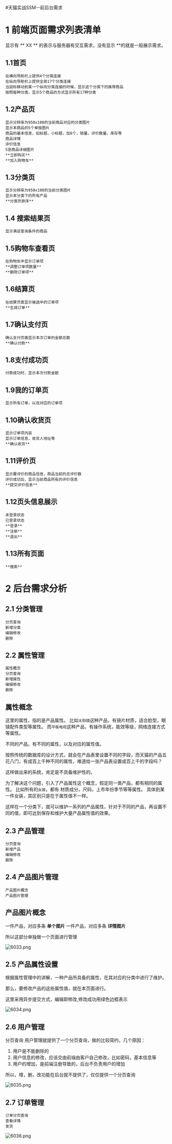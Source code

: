 ﻿#天猫实战SSM--前后台需求

# 1 前端页面需求列表清单

显示有 ** XX ** 的表示与服务器有交互需求，没有显示 **的就是一般展示需求。

## 1.1首页
    在横向导航栏上提供4个分类连接
    在纵向导航栏上提供全部17个分类连接
    当鼠标移动到某一个纵向分类连接的时候，显示这个分类下的推荐商品
    按照每种分类，显示5个商品的方式显示所有17种分类
## 1.2产品页
    显示分辨率为950x100的当前商品对应的分类图片
    显示本商品的5个单独图片
    商品的基本信息，如标题，小标题，加6个，销量，评价数量，库存等
    商品详情
    评价信息
    5张商品详细图片
    **立即购买**
    **加入购物车**
## 1.3分类页
    显示分辨率为950x100的当前分类图片
    显示本分类下的所有产品
    **分类页排序**
## 1.4 搜索结果页
    显示满足查询条件的商品
## 1.5购物车查看页
    在购物车中显示订单项
    **调整订单项数量**
    **删除订单项**
## 1.6结算页
    在结算页面显示被选中的订单项
    **生成订单**
## 1.7确认支付页
    确认支付页面显示本次订单的金额总数
    **确认付款**
## 1.8支付成功页
    付款成功时，显示本次付款金额
## 1.9我的订单页
    显示所有订单，以及对应的订单项
## 1.10确认收货页
    显示订单项内容
    显示订单信息，收货人地址等
    **确认收货**
## 1.11评价页
    显示要评价的商品信息，商品当前的总评价数
    评价成功后，显示当前商品所有的评价信息
    **提交评价信息**
## 1.12页头信息展示
    未登录状态
    已登录状态
    **登录**
    **注册**
    **退出**
## 1.13所有页面
    **搜索**



# 2 后台需求分析


## 2.1 分类管理

    分页查询
    新增分类
    编辑修改
    删除


## 2.2 属性管理

    属性概念
    分页查询
    新增属性
    编辑修改
    删除

属性概念
----

这里的属性，指的是产品属性。 
比如`太阳镜`这种产品，有镜片材质，适合脸型，眼镜配件类型等属性。
而`平板电视`这种产品，有操作系统，能效等级，网络连接方式等属性。

不同的产品，有不同的属性，以及对应的属性值。

按照传统的数据库的设计方式，就会在产品表里设置不同的字段，而天猫的产品五花八门，有成百上千种不同的属性，难道给一张产品表设置成百上千的字段吗？ 

这样做出来的系统，肯定是不具备维护性的。

为了解决这个问题，引入了产品属性这个概念，假定同一类产品，都有相同的属性。
比如所有的`女装`，都有 材质成分，尺码，上市年份季节等等属性。 具体到某一件女装，其区别只是在于属性值不一样。

这样在一个分类下，就可以维护一系列的产品属性，针对于不同的产品，再设置不同的值，即可达到保存和维护大量产品属性值的效果。



## 2.3 产品管理

    分页查询
    新增产品
    编辑修改
    删除



## 2.4 产品图片管理

    产品图片概念
    产品图片管理

产品图片概念
------
一件产品，对应多条 **单个图片**
一件产品，对应多条 **详情图片**

所以这部分单独做一个页面进行管理

![6033.png](https://i.loli.net/2018/09/15/5b9cd3960b10b.png)



## 2.5 产品属性设置

根据属性管理中的讲解，一种产品所具备的属性，在其对应的分类中进行了维护。

那么，要修改产品的这些属性值，就在本页面进行。

这里采用异步提交方式，编辑即修改,修改成功用绿色边框表示


![6034.png](https://i.loli.net/2018/09/15/5b9cd4044299a.png)



## 2.6 用户管理

分页查询
用户管理就提供了一个分页查询，做的比较简约，几个原因：
1. 用户是不能删除的
2. 用户信息的修改，应该交由前端由客户自己修改，比如密码，基本信息等
3. 用户的增加，是前端注册导致的，后台不负责用户的增加

所以，增，删，改功能在后台就不提供了，仅仅提供一个分页查询

![6035.png](https://i.loli.net/2018/09/15/5b9cd55510f2b.png)



## 2.7 订单管理

    订单分页查询
    查看详情
    发货


![6036.png](https://i.loli.net/2018/09/15/5b9cd5b75c257.png)






































